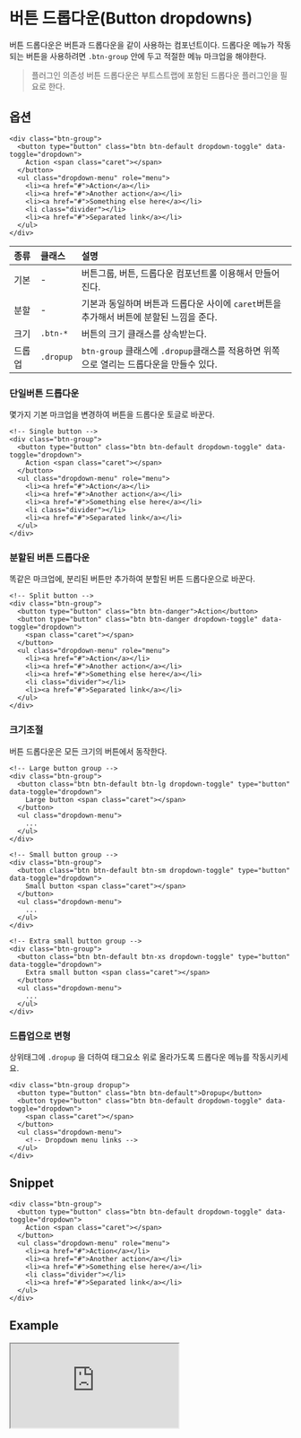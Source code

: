 <!--
{
    "id": 4204,
    "title": "버튼 드롭다운(Button dropdowns)",
    "outline": "버튼 드롭다운은 버튼과 드롭다운을 같이 사용하는 컴포넌트이다.",
    "tags": ["widget", "component"],
    "order": [4, 2, 4],
    "thumbnail": "4.2.04.button-dropdowns.png"
}
-->

# 버튼 드롭다운(Button dropdowns)
버튼 드롭다운은 버튼과 드롭다운을 같이 사용하는 컴포넌트이다.
드롭다운 메뉴가 작동되는 버튼을 사용하려면 `.btn-group` 안에 두고 적절한 메뉴 마크업을 해야한다.

> 플러그인 의존성
버튼 드롭다운은 부트스트랩에 포함된 드롭다운 플러그인을 필요로 한다.

## 옵션

```
<div class="btn-group">
  <button type="button" class="btn btn-default dropdown-toggle" data-toggle="dropdown">
    Action <span class="caret"></span>
  </button>
  <ul class="dropdown-menu" role="menu">
    <li><a href="#">Action</a></li>
    <li><a href="#">Another action</a></li>
    <li><a href="#">Something else here</a></li>
    <li class="divider"></li>
    <li><a href="#">Separated link</a></li>
  </ul>
</div>
```

종류 | 클래스 | 설명
:-- | :-- | :--
기본 | - | 버튼그룹, 버튼, 드롭다운 컴포넌트롤 이용해서 만들어진다.
분할 | - | 기본과 동일하며 버튼과 드롭다운 사이에 `caret`버튼을 추가해서 버튼에 분할된 느낌을 준다.
크기 | `.btn-*` | 버튼의 크기 클래스를 상속받는다.
드롭업 | `.dropup`  | `btn-group` 클래스에 `.dropup`클래스를 적용하면 위쪽으로 열리는 드롭다운을 만들수 있다.

### 단일버튼 드롭다운
몇가지 기본 마크업을 변경하여 버튼을 드롭다운 토글로 바꾼다.

```
<!-- Single button -->
<div class="btn-group">
  <button type="button" class="btn btn-default dropdown-toggle" data-toggle="dropdown">
    Action <span class="caret"></span>
  </button>
  <ul class="dropdown-menu" role="menu">
    <li><a href="#">Action</a></li>
    <li><a href="#">Another action</a></li>
    <li><a href="#">Something else here</a></li>
    <li class="divider"></li>
    <li><a href="#">Separated link</a></li>
  </ul>
</div>
```

### 분할된 버튼 드롭다운
똑같은 마크업에, 분리된 버튼만 추가하여 분할된 버튼 드롭다운으로 바꾼다.

```
<!-- Split button -->
<div class="btn-group">
  <button type="button" class="btn btn-danger">Action</button>
  <button type="button" class="btn btn-danger dropdown-toggle" data-toggle="dropdown">
    <span class="caret"></span>
  </button>
  <ul class="dropdown-menu" role="menu">
    <li><a href="#">Action</a></li>
    <li><a href="#">Another action</a></li>
    <li><a href="#">Something else here</a></li>
    <li class="divider"></li>
    <li><a href="#">Separated link</a></li>
  </ul>
</div>
```

### 크기조절
버튼 드롭다운은 모든 크기의 버튼에서 동작한다.

```
<!-- Large button group -->
<div class="btn-group">
  <button class="btn btn-default btn-lg dropdown-toggle" type="button" data-toggle="dropdown">
    Large button <span class="caret"></span>
  </button>
  <ul class="dropdown-menu">
    ...
  </ul>
</div>

<!-- Small button group -->
<div class="btn-group">
  <button class="btn btn-default btn-sm dropdown-toggle" type="button" data-toggle="dropdown">
    Small button <span class="caret"></span>
  </button>
  <ul class="dropdown-menu">
    ...
  </ul>
</div>

<!-- Extra small button group -->
<div class="btn-group">
  <button class="btn btn-default btn-xs dropdown-toggle" type="button" data-toggle="dropdown">
    Extra small button <span class="caret"></span>
  </button>
  <ul class="dropdown-menu">
    ...
  </ul>
</div>
```

### 드롭업으로 변형
상위태그에 `.dropup` 을 더하여 태그요소 위로 올라가도록 드롭다운 메뉴를 작동시키세요.

```
<div class="btn-group dropup">
  <button type="button" class="btn btn-default">Dropup</button>
  <button type="button" class="btn btn-default dropdown-toggle" data-toggle="dropdown">
    <span class="caret"></span>
  </button>
  <ul class="dropdown-menu">
    <!-- Dropdown menu links -->
  </ul>
</div>
```

## Snippet
```
<div class="btn-group">
  <button type="button" class="btn btn-default dropdown-toggle" data-toggle="dropdown">
    Action <span class="caret"></span>
  </button>
  <ul class="dropdown-menu" role="menu">
    <li><a href="#">Action</a></li>
    <li><a href="#">Another action</a></li>
    <li><a href="#">Something else here</a></li>
    <li class="divider"></li>
    <li><a href="#">Separated link</a></li>
  </ul>
</div>
```

## Example
<iframe class="jsbin-livecode" src="http://jsbin.com/IkUliSO/latest/embed?html,css,output"></iframe>